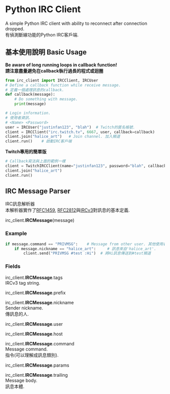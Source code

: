# Python IRC Client
A simple Python IRC client with ability to reconnect after connection dropped.  
有偵測斷線功能的Python IRC客戶端.  

## 基本使用說明 Basic Usage
**Be aware of long running loops in callback function!**  
**請注意盡量避免在callback執行過長的程式或迴圈**
```python
from irc_client import IRCClient, IRCUser
# Define a callback function while receive message.
# 定義一個處理訊息的callback.
def callback(message):
    # Do something with message.
    print(message)

# Login information.
# 使用者資訊.
# <Name> <Password>
user = IRCUser("justinfan123", "blah")  # Twitch的匿名帳號.
client = IRCClient("irc.twitch.tv", 6667, user, callback=callback)
client.join("halice_art")   # Join channel. 加入頻道
client.run()    # 啟動IRC客戶端

```
**Twitch專用的簡單版**
```python
# Callback寫法與上面的範例一樣
client = TwitchIRCClient(name="justinfan123", password="blah", callback=callback)
client.join("halice_art")
client.run()
```

## IRC Message Parser
IRC訊息解析器  
本解析器實作了[RFC1459](https://datatracker.ietf.org/doc/html/rfc1459#section-2.3.1), [RFC2812](https://datatracker.ietf.org/doc/html/rfc2812#section-2.3.1)與[IRCv3](https://ircv3.net/specs/extensions/message-tags.html)對訊息的基本定義.  


irc_client.**IRCMessage**(message)

### Example
```python
if message.command == "PRIVMSG":    # Message from other user. 其他使用者的訊息
    if message.nickname == "halice_art":     # 訊息來自'halice_art'.
        client.send("PRIVMSG #test :Hi")  # 將Hi訊息傳送到#test頻道

```

### Fields

irc_client.**IRCMessage**.tags  
IRCv3 tag string.

irc_client.**IRCMessage**.prefix  

irc_client.**IRCMessage**.nickname  
Sender nickname.  
傳訊息的人.  

irc_client.**IRCMessage**.user  

irc_client.**IRCMessage**.host  

irc_client.**IRCMessage**.command  
Message command.  
指令(可以理解成訊息類別).  

irc_client.**IRCMessage**.params  

irc_client.**IRCMessage**.trailing  
Message body.  
訊息本體.  


